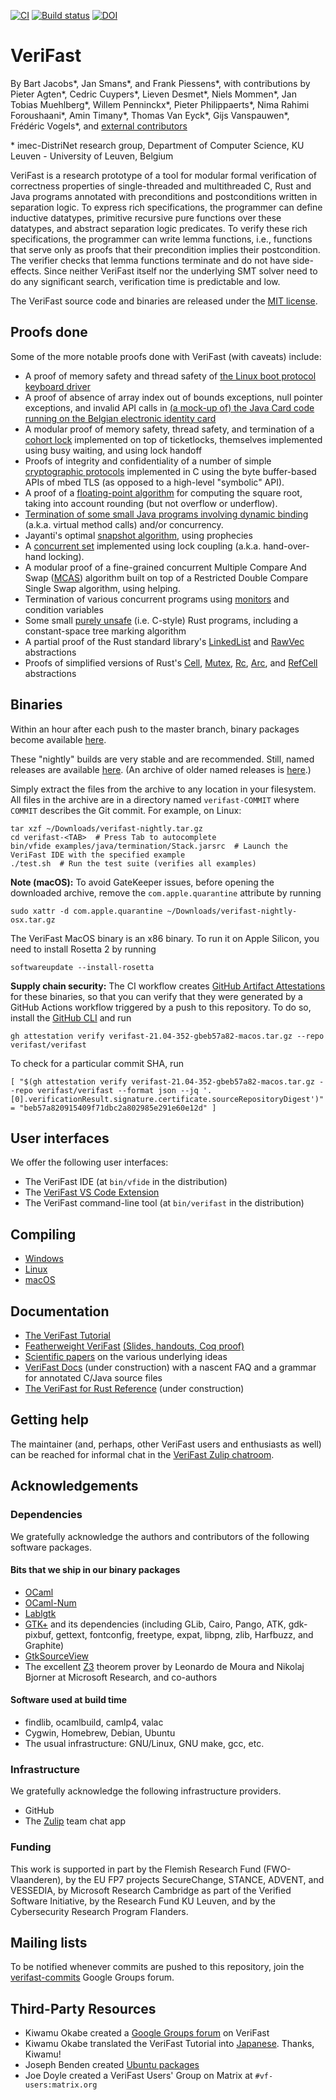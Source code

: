 [![CI](https://github.com/verifast/verifast/workflows/CI/badge.svg)](https://github.com/verifast/verifast/actions)
[![Build status](https://ci.appveyor.com/api/projects/status/1w7vchky3k6erltw?svg=true)](https://ci.appveyor.com/project/verifast/verifast) [![DOI](https://zenodo.org/badge/DOI/10.5281/zenodo.13620299.svg)](https://doi.org/10.5281/zenodo.13620299)


VeriFast
========

By Bart Jacobs\*, Jan Smans\*, and Frank Piessens\*, with contributions by Pieter Agten\*, Cedric Cuypers\*, Lieven Desmet\*, Niels Mommen\*, Jan Tobias Muehlberg\*, Willem Penninckx\*, Pieter Philippaerts\*, Nima Rahimi Foroushaani\*, Amin Timany\*, Thomas Van Eyck\*, Gijs Vanspauwen\*,  Frédéric Vogels\*, and [external contributors](https://github.com/verifast/verifast/graphs/contributors)

\* imec-DistriNet research group, Department of Computer Science, KU Leuven - University of Leuven, Belgium

VeriFast is a research prototype of a tool for modular formal verification of correctness properties of single-threaded and multithreaded C, Rust and Java programs annotated with preconditions and postconditions written in separation logic. To express rich specifications, the programmer can define inductive datatypes, primitive recursive pure functions over these datatypes, and abstract separation logic predicates. To verify these rich specifications, the programmer can write lemma functions, i.e., functions that serve only as proofs that their precondition implies their postcondition. The verifier checks that lemma functions terminate and do not have side-effects. Since neither VeriFast itself nor the underlying SMT solver need to do any significant search, verification time is predictable and low.

The VeriFast source code and binaries are released under the [MIT license](LICENSE.md).

Proofs done
-----------

Some of the more notable proofs done with VeriFast (with caveats) include:
- A proof of memory safety and thread safety of [the Linux boot protocol keyboard driver](https://github.com/verifast/verifast/tree/master/examples/usbkbd)
- A proof of absence of array index out of bounds exceptions, null pointer exceptions, and invalid API calls in [(a mock-up of) the Java Card code running on the Belgian electronic identity card](https://github.com/verifast/verifast/tree/master/examples/java/Java%20Card/NewEidCard)
- A modular proof of memory safety, thread safety, and termination of a [cohort lock](https://github.com/verifast/verifast/tree/master/examples/busywaiting/flexiblespecs/ticketlock-java) implemented on top of ticketlocks, themselves implemented using busy waiting, and using lock handoff
- Proofs of integrity and confidentiality of a number of simple [cryptographic protocols](https://github.com/verifast/verifast/tree/master/examples/crypto_ccs) implemented in C using the byte buffer-based APIs of mbed TLS (as opposed to a high-level "symbolic" API).
- A proof of a [floating-point algorithm](https://github.com/verifast/verifast/tree/master/examples/floating_point/sqrt_with_rounding) for computing the square root, taking into account rounding (but not overflow or underflow).
- [Termination of some small Java programs involving dynamic binding](https://github.com/verifast/verifast/tree/master/examples/java/termination) (a.k.a. virtual method calls) and/or concurrency.
- Jayanti's optimal [snapshot algorithm](https://github.com/verifast/verifast/blob/master/examples/jayanti/jayanti.c), using prophecies
- A [concurrent set](https://github.com/verifast/verifast/tree/master/examples/lcset) implemented using lock coupling (a.k.a. hand-over-hand locking).
- A modular proof of a fine-grained concurrent Multiple Compare And Swap ([MCAS](https://github.com/verifast/verifast/tree/master/examples/mcas)) algorithm built on top of a Restricted Double Compare Single Swap algorithm, using helping.
- Termination of various concurrent programs using [monitors](https://github.com/verifast/verifast/tree/master/examples/monitors) and condition variables
- Some small [purely unsafe](https://github.com/verifast/verifast/tree/master/tests/rust/purely_unsafe) (i.e. C-style) Rust programs, including a constant-space tree marking algorithm
- A partial proof of the Rust standard library's [LinkedList](https://github.com/verifast/verifast/tree/master/tests/rust/safe_abstraction/linked_list) and [RawVec](https://github.com/verifast/verifast/tree/master/tests/rust/safe_abstraction/raw_vec) abstractions
- Proofs of simplified versions of Rust's [Cell](https://github.com/verifast/verifast/blob/master/tests/rust/safe_abstraction/cell.rs), [Mutex](https://github.com/verifast/verifast/blob/master/tests/rust/safe_abstraction/mutex.rs), [Rc](https://github.com/verifast/verifast/blob/master/tests/rust/safe_abstraction/rc.rs), [Arc](https://github.com/verifast/verifast/blob/master/tests/rust/safe_abstraction/arc.rs), and [RefCell](https://github.com/verifast/verifast/blob/master/tests/rust/safe_abstraction/ref_cell.rs) abstractions

Binaries
--------

Within an hour after each push to the master branch, binary packages become available [here](https://github.com/verifast/verifast/releases/tag/nightly).

These "nightly" builds are very stable and are recommended. Still, named releases are available [here](https://github.com/verifast/verifast/releases). (An archive of older named releases is [here](https://people.cs.kuleuven.be/~bart.jacobs/verifast/releases/).)

Simply extract the files from the archive to any location in your filesystem. All files in the archive are in a directory named `verifast-COMMIT` where `COMMIT` describes the Git commit. For example, on Linux:

    tar xzf ~/Downloads/verifast-nightly.tar.gz
    cd verifast-<TAB>  # Press Tab to autocomplete
    bin/vfide examples/java/termination/Stack.jarsrc  # Launch the VeriFast IDE with the specified example
    ./test.sh  # Run the test suite (verifies all examples)

**Note (macOS):** To avoid GateKeeper issues, before opening the downloaded archive, remove the `com.apple.quarantine` attribute by running

    sudo xattr -d com.apple.quarantine ~/Downloads/verifast-nightly-osx.tar.gz

The VeriFast MacOS binary is an x86 binary. To run it on Apple Silicon, you need to install Rosetta 2 by running

    softwareupdate --install-rosetta

**Supply chain security:** The CI workflow creates [GitHub Artifact Attestations](https://docs.github.com/en/actions/security-for-github-actions/using-artifact-attestations) for these binaries, so that you can verify that they were generated by a GitHub Actions workflow triggered by a push to this repository. To do so, install the [GitHub CLI](https://cli.github.com) and run

```
gh attestation verify verifast-21.04-352-gbeb57a82-macos.tar.gz --repo verifast/verifast
```
To check for a particular commit SHA, run
```
[ "$(gh attestation verify verifast-21.04-352-gbeb57a82-macos.tar.gz --repo verifast/verifast --format json --jq '.[0].verificationResult.signature.certificate.sourceRepositoryDigest')" = "beb57a820915409f71dbc2a802985e291e60e12d" ]
```

User interfaces
---------------

We offer the following user interfaces:
- The VeriFast IDE (at `bin/vfide` in the distribution)
- The [VeriFast VS Code Extension](https://marketplace.visualstudio.com/items?itemName=VeriFast.verifast)
- The VeriFast command-line tool (at `bin/verifast` in the distribution)

Compiling
---------

- [Windows](README.Windows.md)
- [Linux](README.Linux.md)
- [macOS](README.MacOS.md)

Documentation
-------------

- [The VeriFast Tutorial](https://doi.org/10.5281/zenodo.887906)
- [Featherweight VeriFast](http://arxiv.org/pdf/1507.07697) [(Slides, handouts, Coq proof)](https://people.cs.kuleuven.be/~bart.jacobs/fvf)
- [Scientific papers](https://people.cs.kuleuven.be/~bart.jacobs/verifast/) on the various underlying ideas
- [VeriFast Docs](https://verifast.github.io/verifast-docs/) (under construction) with a nascent FAQ and a grammar for annotated C/Java source files
- [The VeriFast for Rust Reference](https://verifast.github.io/verifast/rust-reference) (under construction)

Getting help
------------

The maintainer (and, perhaps, other VeriFast users and enthusiasts as well) can be reached for informal chat in the [VeriFast Zulip chatroom](https://verifast.zulipchat.com).

Acknowledgements
----------------

### Dependencies

We gratefully acknowledge the authors and contributors of the following software packages.

#### Bits that we ship in our binary packages

- [OCaml](http://caml.inria.fr)
- [OCaml-Num](https://github.com/ocaml/num)
- [Lablgtk](http://lablgtk.forge.ocamlcore.org)
- [GTK+](https://www.gtk.org) and its dependencies (including GLib, Cairo, Pango, ATK, gdk-pixbuf, gettext, fontconfig, freetype, expat, libpng, zlib, Harfbuzz, and Graphite)
- [GtkSourceView](https://wiki.gnome.org/Projects/GtkSourceView)
- The excellent [Z3](https://github.com/Z3Prover/z3) theorem prover by Leonardo de Moura and Nikolaj Bjorner at Microsoft Research, and co-authors

#### Software used at build time

- findlib, ocamlbuild, camlp4, valac
- Cygwin, Homebrew, Debian, Ubuntu
- The usual infrastructure: GNU/Linux, GNU make, gcc, etc.

### Infrastructure

We gratefully acknowledge the following infrastructure providers.

- GitHub
- The [Zulip](https://zulip.com) team chat app

### Funding

This work is supported in part by the Flemish Research Fund (FWO-Vlaanderen), by the EU FP7 projects SecureChange, STANCE, ADVENT, and VESSEDIA, by Microsoft Research Cambridge as part of the Verified Software Initiative, by the Research Fund KU Leuven, and by the Cybersecurity Research Program Flanders.

Mailing lists
-------------

To be notified whenever commits are pushed to this repository, join the [verifast-commits](https://groups.google.com/forum/#!forum/verifast-commits) Google Groups forum.

Third-Party Resources
---------------------

- Kiwamu Okabe created a [Google Groups forum](https://groups.google.com/forum/#!forum/verifast) on VeriFast
- Kiwamu Okabe translated the VeriFast Tutorial into [Japanese](https://github.com/jverifast-ug/translate/blob/master/Manual/Tutorial/Tutorial.md). Thanks, Kiwamu!
- Joseph Benden created [Ubuntu packages](https://launchpad.net/%7Ejbenden/+archive/ubuntu/verifast)
- Joe Doyle created a VeriFast Users' Group on Matrix at `#vf-users:matrix.org`
